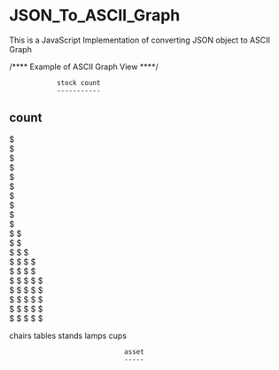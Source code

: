 # JSON_To_ASCII_Graph
This is a JavaScript Implementation of converting JSON object to ASCII Graph

/**** Example of ASCII Graph View ****/

                stock count
                -----------
count
-----
$                                            
$                                            
$                                            
$                                            
$                                            
$                                            
$                                            
$                                            
$                                            
$                                            
$                                   $        
$                                   $        
$                          $        $        
$                 $        $        $        
$                 $        $        $        
$        $        $        $        $        
$        $        $        $        $        
$        $        $        $        $        
$        $        $        $        $        
$             $        $        $        $        


chairs   tables   stands   lamps   cups   

                                 asset
                                 -----
